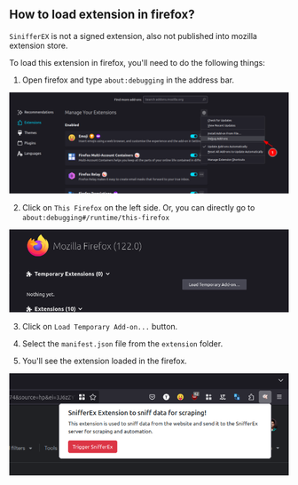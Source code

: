 ## How to load extension in firefox?

`SinifferEX` is not a signed extension, also not published into mozilla extension store.

To load this extension in firefox, you'll need to do the following things:

1. Open firefox and type `about:debugging` in the address bar.

![Step 1](./images/load-extension-firefox-1.png)

2. Click on `This Firefox` on the left side. Or, you can directly go to `about:debugging#/runtime/this-firefox`

![Step 2](./images/load-firefox-extension-2.png)

3. Click on `Load Temporary Add-on...` button.

4. Select the `manifest.json` file from the `extension` folder.

5. You'll see the extension loaded in the firefox.

![SnifferEX Preview](./images/extension-index-preview.png?raw=true)

